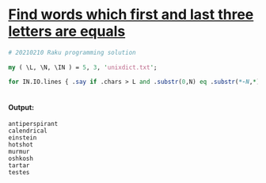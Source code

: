 [1]: https://rosettacode.org/wiki/Find_words_which_first_and_last_three_letters_are_equals

# [Find words which first and last three letters are equals][1]

```perl
# 20210210 Raku programming solution
 
my ( \L, \N, \IN ) = 5, 3, 'unixdict.txt';
 
for IN.IO.lines { .say if .chars > L and .substr(0,N) eq .substr(*-N,*) }
 
```

#### Output:
```
antiperspirant
calendrical
einstein
hotshot
murmur
oshkosh
tartar
testes
```
